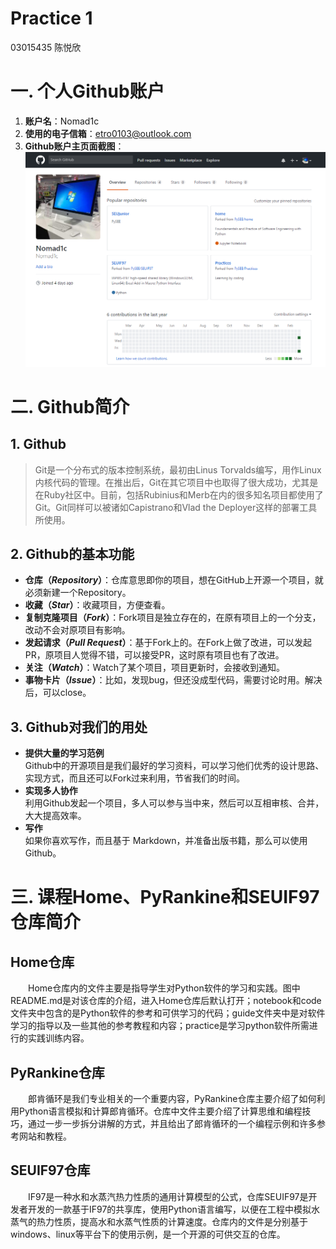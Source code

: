 # Practice 1
03015435 陈悦欣
# 一. 个人Github账户
1. **账户名**：Nomad1c
2. **使用的电子信箱**：etro0103@outlook.com
3. **Github账户主页面截图**：![myscreenshot](./myscreenshot.png)

# 二. Github简介

## 1. Github
> Git是一个分布式的版本控制系统，最初由Linus Torvalds编写，用作Linux内核代码的管理。在推出后，Git在其它项目中也取得了很大成功，尤其是在Ruby社区中。目前，包括Rubinius和Merb在内的很多知名项目都使用了Git。Git同样可以被诸如Capistrano和Vlad the Deployer这样的部署工具所使用。

## 2. Github的基本功能
- **仓库（*Repository*）**：仓库意思即你的项目，想在GitHub上开源一个项目，就必须新建一个Repository。
- **收藏（*Star*）**：收藏项目，方便查看。
- **复制克隆项目（*Fork*）**：Fork项目是独立存在的，在原有项目上的一个分支，改动不会对原项目有影响。
- **发起请求（*Pull Request*）**：基于Fork上的。在Fork上做了改进，可以发起PR，原项目人觉得不错，可以接受PR，这时原有项目也有了改进。
- **关注（*Watch*）**：Watch了某个项目，项目更新时，会接收到通知。
- **事物卡片（*Issue*）**：比如，发现bug，但还没成型代码，需要讨论时用。解决后，可以close。

## 3. Github对我们的用处
- **提供大量的学习范例**  
Github中的开源项目是我们最好的学习资料，可以学习他们优秀的设计思路、实现方式，而且还可以Fork过来利用，节省我们的时间。
- **实现多人协作**  
利用Github发起一个项目，多人可以参与当中来，然后可以互相审核、合并，大大提高效率。
- **写作**  
如果你喜欢写作，而且基于 Markdown，并准备出版书籍，那么可以使用Github。

# 三. 课程Home、PyRankine和SEUIF97仓库简介
## Home仓库
&emsp;&emsp;Home仓库内的文件主要是指导学生对Python软件的学习和实践。图中README.md是对该仓库的介绍，进入Home仓库后默认打开；notebook和code文件夹中包含的是Python软件的参考和可供学习的代码；guide文件夹中是对软件学习的指导以及一些其他的参考教程和内容；practice是学习python软件所需进行的实践训练内容。
## PyRankine仓库
&emsp;&emsp;郎肯循环是我们专业相关的一个重要内容，PyRankine仓库主要介绍了如何利用Python语言模拟和计算郎肯循环。仓库中文件主要介绍了计算思维和编程技巧，通过一步一步拆分讲解的方式，并且给出了郎肯循环的一个编程示例和许多参考网站和教程。
## SEUIF97仓库
&emsp;&emsp;IF97是一种水和水蒸汽热力性质的通用计算模型的公式，仓库SEUIF97是开发者开发的一款基于IF97的共享库，使用Python语言编写，以便在工程中模拟水蒸气的热力性质，提高水和水蒸气性质的计算速度。仓库内的文件是分别基于windows、linux等平台下的使用示例，是一个开源的可供交互的仓库。